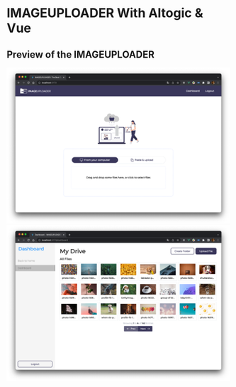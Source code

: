# IMAGEUPLOADER With Altogic & Vue


## Preview of the IMAGEUPLOADER

![Preview](public/img/screen1.png)
![Preview](public/img/screen2.png)

